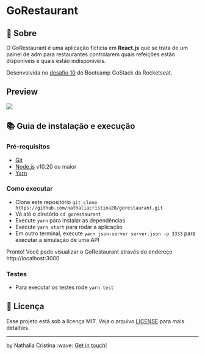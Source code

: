 # GoRestaurant

## :rocket: Sobre

<p>O GoRestaurant é uma aplicação ficticia em <strong>React.js</strong> que se trata de um painel de adm para restaurantes
controlarem quais refeições estão disponíveis e quais estão indisponíveis.</p>

<p>Desenvolvida no <a href="https://github.com/Rocketseat/bootcamp-gostack-desafios/tree/master/desafio-reactjs-crud">desafio 10</a> do Bootcamp GoStack da Rocketseat.</p>

## Preview

<img src=".github/gorestaurant.png">

## :books: Guia de instalação e execução

### Pré-requisitos

- [Git](https://git-scm.com/)
- [Node.js](https://nodejs.org/en/) v10.20 ou maior
- [Yarn](https://yarnpkg.com/)

### Como executar

- Clone este repositório ```git clone https://github.com/nathaliacristina20/gorestaurant.git```
- Vá até o diretório ```cd gorestaurant```
- Execute ```yarn``` para instalar as dependências
- Execute ```yarn start``` para rodar a aplicação
- Em outro terminal, execute ```yarn json-server server.json -p 3333``` para executar a simulação de uma API

Pronto! Você pode visualizar o GoRestaurant através do endereço http://localhost:3000

### Testes

- Para executar os testes rode ```yarn test```

## :page_with_curl: Licença

Esse projeto está sob a licença MIT. Veja o arquivo <a href="https://github.com/nathaliacristina20/gorestaurant/blob/master/LICENSE">LICENSE</a> para mais detalhes.

<hr />
<p>by Nathalia Cristina :wave: <a href="https://linktr.ee/nathaliacristina20">Get in touch!</a></p>
